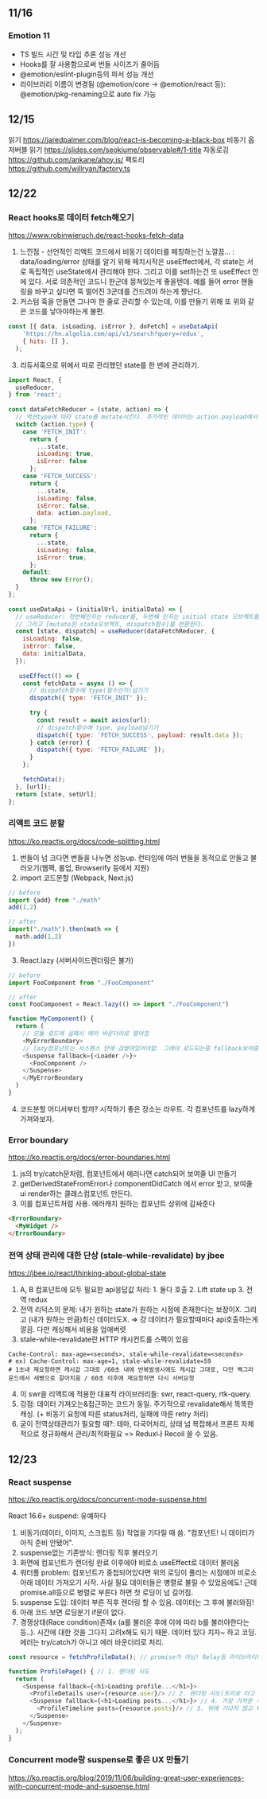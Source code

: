 ## 11/16

### Emotion 11
- TS 빌드 시간 및 타입 추론 성능 개선
- Hooks를 잘 사용함으로써 번들 사이즈가 줄어듬
- @emotion/eslint-plugin등의 파서 성능 개선
- 라이브러리 이름이 변경됨 (@emotion/core -> @emotion/react 등): @emotion/pkg-renaming으로 auto fix 가능

## 12/15

읽기 https://jaredpalmer.com/blog/react-is-becoming-a-black-box
비동기 옵저버블 읽기 https://slides.com/seokjume/observable#/1-title
자동로깅 https://github.com/ankane/ahoy.js/
팩토리 https://github.com/willryan/factory.ts

## 12/22

### React hooks로 데이터 fetch해오기
https://www.robinwieruch.de/react-hooks-fetch-data

1. 느낀점 - 선언적인 리액트 코드에서 비동기 데이터를 페칭하는건 노깔끔... : data/loading/error 상태를 알기 위해 페치시작은 useEffect에서, 각 state는 서로 독립적인 useState에서 관리해야 한다. 그리고 이를 set하는건 또 useEffect 안에 있다. 서로 의존적인 코드니 한군데 뭉쳐있는게 좋을텐데. 예를 들어 error 핸들링을 바꾸고 싶다면 뚝 떨어진 3군데를 건드려야 하는게 짱난다.
2. 커스텀 훅을 만들면 그나마 한 줄로 관리할 수 있는데, 이를 만들기 위해 또 위와 같은 코드를 낳아야하는게 불편.
```js
const [{ data, isLoading, isError }, doFetch] = useDataApi(
    'https://hn.algolia.com/api/v1/search?query=redux',
    { hits: [] },
  );
```
3. 리듀서훅으로 위에서 따로 관리했던 state를 한 번에 관리하기. 
```js
import React, {
  useReducer,
} from 'react';
 
const dataFetchReducer = (state, action) => {
  // 액션type에 따라 state를 mutate시킨다. 추가적인 데이터는 action.payload에서 받음.
  switch (action.type) {
    case 'FETCH_INIT':
      return {
        ...state,
        isLoading: true,
        isError: false
      };
    case 'FETCH_SUCCESS':
      return {
        ...state,
        isLoading: false,
        isError: false,
        data: action.payload,
      };
    case 'FETCH_FAILURE':
      return {
        ...state,
        isLoading: false,
        isError: true,
      };
    default:
      throw new Error();
  }
};
 
const useDataApi = (initialUrl, initialData) => {
  // useReducer: 첫번째인자는 reducer를, 두번째 인자는 initial state 오브젝트를 받는다.
  // 그리고 [mutate된 state오브젝트, dispatch함수]를 반환한다.
  const [state, dispatch] = useReducer(dataFetchReducer, {
    isLoading: false,
    isError: false,
    data: initialData,
  });
 
   useEffect(() => {
    const fetchData = async () => {
      // dispatch함수에 type(필수인자)넘기기
      dispatch({ type: 'FETCH_INIT' });
 
      try {
        const result = await axios(url);
        // dispatch함수에 type, payload넘기기
        dispatch({ type: 'FETCH_SUCCESS', payload: result.data });
      } catch (error) {
        dispatch({ type: 'FETCH_FAILURE' });
      }
    };
 
    fetchData();
  }, [url]);
  return [state, setUrl];
};
```

### 리액트 코드 분할
https://ko.reactjs.org/docs/code-splitting.html

1. 번들이 넘 크다면 번들을 나누면 성능up. 런타임에 여러 번들을 동적으로 만들고 불러오기(웹팩, 롤업, Browserify 등에서 지원)
2. import 코드분할 (Webpack, Next.js)
```js
// before
import {add} from "./math"
add(1,2)

// after
import("./math").then(math => {
  math.add(1,2)
})
```
3. React.lazy (서버사이드렌더링은 불가)
```js
// before
import FooComponent from "./FooComponent"

// after
const FooComponent = React.lazy(() => import "./FooComponent")

function MyComponent() {
  return (
    // 모듈 로드에 실패시 에러 바운더리로 떨어짐
    <MyErrorBoundary>
    // lazy컴포넌트는 서스펜스 안에 감쌓여있어야함. 그래야 로드되는중 fallback보여줌
    <Suspense fallback={<Loader />}> 
      <FooComponent />
    </Suspense>
    </MyErrorBoundary
  )
}

```
4. 코드분할 어디서부터 할까? 시작하기 좋은 장소는 라우트. 각 컴포넌트를 lazy하게 가져와보자.

### Error boundary
https://ko.reactjs.org/docs/error-boundaries.html
1.  js의 try/catch문처럼, 컴포넌트에서 에러나면 catch되어 보여줄 UI 만들기
2. getDerivedStateFromError나 componentDidCatch 에서 error 받고, 보여줄 ui render하는 클래스컴포넌트 만든다.
3. 이를 컴포넌트처럼 사용. 에러캐치 원하는 컴포넌트 상위에 감싸준다
```html
<ErrorBoundary>
  <MyWidget />
</ErrorBoundary>
```

### 전역 상태 관리에 대한 단상 (stale-while-revalidate) by jbee
https://jbee.io/react/thinking-about-global-state


1. A, B 컴포넌트에 모두 필요한 api응답값 처리: 1. 둘다 호출 2. Lift state up 3. 전역 redux
2. 전역 리덕스의 문제: 내가 원하는 state가 원하는 시점에 존재한다는 보장이X. 그리고 (내가 원하는 만큼)최신 데이터도X. => 걍 데이터가 필요할때마다 api호출하는게 깔끔. 다만 캐싱해서 비용을 업애버렷
3. stale-while-revalidate란 HTTP 캐시컨트롤 스펙이 있음
```
Cache-Control: max-age=<seconds>, stale-while-revalidate=<seconds>
# ex) Cache-Control: max-age=1, stale-while-revalidate=59
# 1초내 재요청하면 캐시값 그대로 /60초 내에 반복발생시에도 캐시값 그대로, 다만 백그라운드에서 새삥으로 갈아치움 / 60초 이후에 재요청하면 다시 서버요청
```
4. 이 swr을 리액트에 적용한 대표적 라이브러리들: swr, react-query, rtk-query.
5. 강점: 데이터 가져오는&접근하는 코드가 동일. 주기적으로 revalidate해서 똑똑한 캐싱. (+ 비동기 요청에 따른 status처리, 실패에 따른 retry 처리)
6. 굳이 전역상태관리가 필요할 때?: 테마, 다국어처리, 상태 넘 복잡해서 프론트 자체적으로 정규화해서 관리/최적화필요 => Redux나 Recoil 쓸 수 있음.


## 12/23

### React suspense
https://ko.reactjs.org/docs/concurrent-mode-suspense.html

React 16.6+
suspend: 유예하다

1. 비동기(데이터, 이미지, 스크립트 등) 작업을 기다릴 때 씀. "컴포넌트! 니 데이터가 아직 준비 안됐어".
2. suspense없는 기존방식: 렌더링 직후 불러오기
  1. 화면에 컴포넌트가 렌더링 완료 이후에야 비로소 useEffect로 데이터 불러옴
  2. 워터폴 problem: 컴포넌트가 중첩되어있다면 위의 로딩이 풀리는 시점에야 비로소 아래 데이터 가져오기 시작. 사실 필요 데이터들은 병렬로 불릴 수 있었음에도! 근데 promise.all등으로 병렬로 부른다 하면 첫 로딩이 넘 길어짐.
3. suspense 도입: 데이터 부른 직후 렌더링 할 수 있음. 데이터는 그 후에 불러와짐!
  1. 아래 코드 보면 로딩분기 if문이 없다. 
  2. 경쟁상태(Race condition)존재x (a를 불러온 후에 이에 따라 b를 불러야한다는 등..). 시간에 대한 것을 그다지 고려x해도 되기 때문. 데이터 있다 치자~ 하고 코딩. 에러는 try/catch가 아니고 에러 바운더리로 처리.
```js
const resource = fetchProfileData(); // promise가 아님! Relay등 라이브러리의 suspense통합에서 나온 특수객체

function ProfilePage() { // 1. 렌더링 시도
  return (
    <Suspense fallback={<h1>Loading profile...</h1>}>
      <ProfileDetails user={resource.user}/> // 2. 렌더링 시도(트리로 타고 내려옴). 근데 user데이터가 없어서 렌더링 정지
      <Suspense fallback={<h1>Loading posts...</h1>}> // 4. 가장 가까운 서스펜스 Fallback찾음.
        <ProfileTimeline posts={resource.posts}/> // 3. 위에 기다지 않고 바로 렌더링 시도. posts데이터가 없어서 렌더링 정지
      </Suspense>
    </Suspense>
  );
}
```


### Concurrent mode랑 suspense로 좋은 UX 만들기
https://ko.reactjs.org/blog/2019/11/06/building-great-user-experiences-with-concurrent-mode-and-suspense.html